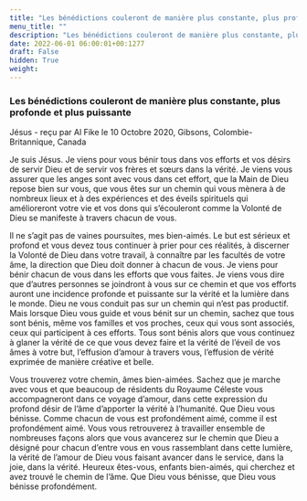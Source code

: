 ```yaml
---
title: "Les bénédictions couleront de manière plus constante, plus profonde et plus puissante"
menu_title: ""
description: "Les bénédictions couleront de manière plus constante, plus profonde et plus puissante"
date: 2022-06-01 06:00:01+00:1277
draft: False
hidden: True
weight:
---
```

### Les bénédictions couleront de manière plus constante, plus profonde et plus puissante

Jésus - reçu par Al Fike le 10 Octobre 2020, Gibsons, Colombie-Britannique, Canada

Je suis Jésus. Je viens pour vous bénir tous dans vos efforts et vos désirs de servir Dieu et de servir vos frères et sœurs dans la vérité. Je viens vous assurer que les anges sont avec vous dans cet effort, que la Main de Dieu repose bien sur vous, que vous êtes sur un chemin qui vous mènera à de nombreux lieux et à des expériences et des éveils spirituels qui amélioreront votre vie et vos dons qui s’écouleront comme la Volonté de Dieu se manifeste à travers chacun de vous.

Il ne s’agit pas de vaines poursuites, mes bien-aimés. Le but est sérieux et profond et vous devez tous continuer à prier pour ces réalités, à discerner la Volonté de Dieu dans votre travail, à connaître par les facultés de votre âme, la direction que Dieu doit donner à chacun de vous. Je viens pour bénir chacun de vous dans les efforts que vous faites. Je viens vous dire que d’autres personnes se joindront à vous sur ce chemin et que vos efforts auront une incidence profonde et puissante sur la vérité et la lumière dans le monde. Dieu ne vous conduit pas sur un chemin qui n’est pas productif. Mais lorsque Dieu vous guide et vous bénit sur un chemin, sachez que tous sont bénis, même vos familles et vos proches, ceux qui vous sont associés, ceux qui participent à ces efforts. Tous sont bénis alors que vous continuez à glaner la vérité de ce que vous devez faire et la vérité de l’éveil de vos âmes à votre but, l’effusion d’amour à travers vous, l’effusion de vérité exprimée de manière créative et belle.

Vous trouverez votre chemin, âmes bien-aimées. Sachez que je marche avec vous et que beaucoup de résidents du Royaume Céleste vous accompagneront dans ce voyage d’amour, dans cette expression du profond désir de l’âme d’apporter la vérité à l’humanité. Que Dieu vous bénisse. Comme chacun de vous est profondément aimé, comme il est profondément aimé. Vous vous retrouverez à travailler ensemble de nombreuses façons alors que vous avancerez sur le chemin que Dieu a désigné pour chacun d’entre vous en vous rassemblant dans cette lumière, la vérité de l’amour de Dieu vous faisant avancer dans le service, dans la joie, dans la vérité. Heureux êtes-vous, enfants bien-aimés, qui cherchez et avez trouvé le chemin de l’âme. Que Dieu vous bénisse, que Dieu vous bénisse profondément.



